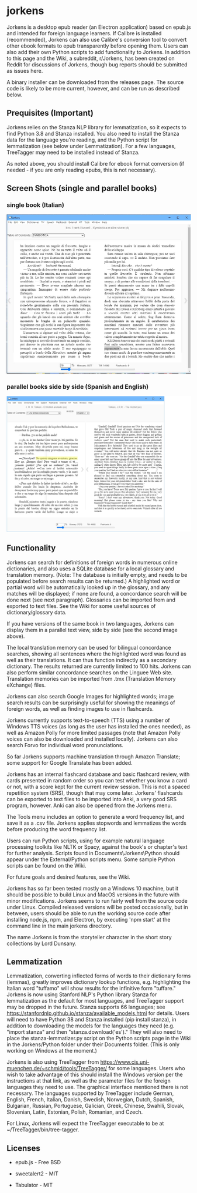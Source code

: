# jorkens #
Jorkens is a desktop epub reader (an Electron application) based on epub.js and intended for foreign language learners. If Calibre is installed (recommended), Jorkens can also use Calibre's conversion tool to convert other ebook formats to epub transparently before opening them. Users can also add their own Python scripts to add functionality to Jorkens. In addition to this page and the Wiki, a subreddit, r/Jorkens, has been created on Reddit for discussions of Jorkens, though bug reports should be submitted as issues here.

A binary installer can be downloaded from the releases page. The source code is likely to be more current, however, and can be run as described below.

## Prequisites (Important) ##

Jorkens relies on the Stanza NLP library for lemmatization, so it expects to find Python 3.8 and Stanza installed. You also need to install the Stanza data for the language you're reading, and the Python script for lemmatization (see below under Lemmatization). For a few languages, TreeTagger may need to be installed instead of Stanza. 

As noted above, you should install Calibre for ebook format conversion (if needed - if you are only reading epubs, this is not necessary). 

## Screen Shots (single and parallel books) ##

### single book (Italian) ###

![screen shot](screenshot.JPG)

### parallel books side by side (Spanish and English) ###

![screen shot](screenshot2.jpg)

## Functionality ##

Jorkens can search for definitions of foreign words in numerous online dictionaries, and also uses a SQLite database for a local glossary and translation memory. (Note: The  database is initially empty, and needs to be populated before search results can be returned.) A highlighted word or partial word will be automatically looked up in the glossary, and any matches will be displayed; if none are found, a concordance search will be done next (see next paragraph). Glossaries can be imported from and exported to text files. See the Wiki for some useful sources of dictionary/glossary data. 

If you have versions of the same book in two languages, Jorkens can display them in a parallel text view, side by side (see the second image above).

The local translation memory can be used for bilingual concordance searches, showing all sentences where the highlighted word was found as well as their translations.  It can thus function indirectly as a secondary dictionary. The results returned are currently limited to 100 hits. Jorkens can also perform similar concordance searches on the Linguee Web site.  Translation memories can be imported from .tmx (Translation Memory eXchange) files. 

Jorkens can also search Google Images for highlighted words; image search results can be surprisingly useful for showing the meanings of foreign words, as well as finding images to use in flashcards. 

Jorkens currently supports text-to-speech (TTS) using a number of Windows TTS voices (as long as the user has installed the ones needed), as well as Amazon Polly for more limited passages (note that Amazon Polly voices can also be downloaded and installed locally). Jorkens can also search Forvo for individual word pronunciations. 

So far Jorkens supports machine translation through Amazon Translate; some support for Google Translate has been added. 

Jorkens has an internal flashcard database and basic flashcard review, with cards presented in random order so you can test whether you know a card or not, with a score kept for the current review session. This is not a spaced repetition system (SRS), though that may come later. Jorkens' flashcards can be exported to text files to be imported into Anki, a very good SRS program, however. Anki can also be opened from the Jorkens menu.

The Tools menu includes an option to generate a word frequency list, and save it as a .csv file. Jorkens applies stopwords and lemmatizes the words before producing the word frequency list. 

Users can run Python scripts, using for example natural language processing toolkits like NLTK or Spacy, against the book's or chapter's text for further analysis. Scripts found in Documents\Jorkens\Python should appear under the External/Python scripts menu. Some sample Python scripts can be found on the Wiki. 

For future goals and desired features, see the Wiki. 

Jorkens has so far been tested mostly on a Windows 10 machine, but it should be possible to build Linux and MacOS versions in the future with minor modifications. Jorkens seems to run fairly well from the source code under Linux. Compiled released versions will be posted occasionally, but in between, users should be able to run the working source code after installing node.js, npm, and Electron, by executing 'npm start' at the command line in the main jorkens directory. 

The name Jorkens is from the storyteller character in the short story collections by Lord Dunsany. 

## Lemmatization ##

Lemmatization, converting inflected forms of words to their dictionary forms (lemmas), greatly improves dictionary lookup functions, e.g. highlighting the Italian word "tuffamo" will show results for the infinitive form "tuffare." Jorkens is now using Stanford NLP's Python library Stanza for lemmatization as the default for most languages, and TreeTagger support may be dropped in the future. Stanza supports 66 languages; see https://stanfordnlp.github.io/stanza/available_models.html for details. Users will need to have Python 38 and Stanza installed (pip install stanza), in addition to downloading the models for the languages they need (e.g. "import stanza" and then "stanza.download('es')." They will also need to place the stanza-lemmatizer.py script on the Python scripts page in the Wiki in the Jorkens/Python folder under their Documents folder. (This is only working on Windows at the moment.)

Jorkens is also using TreeTagger from https://www.cis.uni-muenchen.de/~schmid/tools/TreeTagger/ for some languages. Users who wish to take advantage of this should install the Windows version per the instructions at that link, as well as the parameter files for the foreign languages they need to use. The graphical interface mentioned there is not necessary. The languages supported by TreeTagger include German, English, French, Italian, Danish, Swedish, Norwegian, Dutch, Spanish, Bulgarian, Russian, Portuguese, Galician, Greek, Chinese, Swahili, Slovak, Slovenian, Latin, Estonian, Polish, Romanian, and Czech. 

For Linux, Jorkens will expect the TreeTagger executable to be at ~/TreeTagger/bin/tree-tagger.

## Licenses ##

* epub.js - Free BSD 

* sweetalert2 - MIT

* Tabulator - MIT